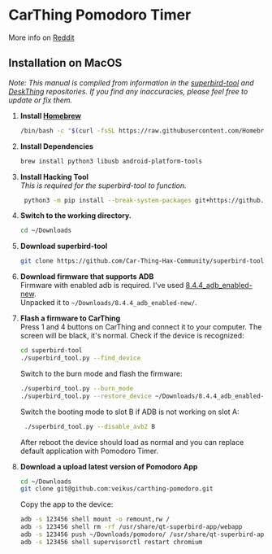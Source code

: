 # CarThing Pomodoro Timer
More info on [Reddit](https://www.reddit.com/r/carthinghax/comments/1esdkse/transformed_into_a_pomodo_timer/)

## Installation on MacOS
*Note: This manual is compiled from information in the 
[superbird-tool](https://github.com/bishopdynamics/superbird-tool) and
[DeskThing](https://github.com/ItsRiprod/DeskThing) repositories.
If you find any inaccuracies, please feel free to update or fix them.*

1. **Install [Homebrew](https://brew.sh)**
   ```bash
   /bin/bash -c "$(curl -fsSL https://raw.githubusercontent.com/Homebrew/install/HEAD/install.sh)"
   ```   
 
1. **Install Dependencies**
   ```bash
   brew install python3 libusb android-platform-tools
   ```  

1. **Install Hacking Tool**  
   *This is required for the superbird-tool to function.*
   ```bash
    python3 -m pip install --break-system-packages git+https://github.com/superna9999/pyamlboot
   ```  
 
1. **Switch to the working directory.**
   ```bash
   cd ~/Downloads
   ```

1. **Download superbird-tool**
   ```bash
   git clone https://github.com/Car-Thing-Hax-Community/superbird-tool.git
   ```
  
1. **Download firmware that supports ADB**  
Firmware with enabled adb is required. I've used 
[8.4.4_adb_enabled-new](https://mega.nz/folder/NxNXQCaT#-n1zkoXsJuw-5rQ-ZYzRJw/folder/Ak9FVKxJ).  
Unpacked it to `~/Downloads/8.4.4_adb_enabled-new/`.  

1. **Flash a firmware to CarThing**  
    Press 1 and 4 buttons on CarThing and connect it to your computer.
    The screen will be black, it's normal. Check if the device is recognized:  
   ```bash
   cd superbird-tool
   ./superbird_tool.py --find_device
   ```  
   Switch to the burn mode and flash the firmware:   
   ```bash
   ./superbird_tool.py --burn_mode
   ./superbird_tool.py --restore_device ~/Downloads/8.4.4_adb_enabled-new/
    ```
   Switch the booting mode to slot B if ADB is not working on slot A:  
   ```bash
    ./superbird_tool.py --disable_avb2 B
   ```
   After reboot the device should load as normal and you can replace default application with Pomodoro Timer.
  
1. **Download a upload latest version of Pomodoro App**
    ```bash
    cd ~/Downloads
    git clone git@github.com:veikus/carthing-pomodoro.git
    ```
    Copy the app to the device:
    ```bash
   adb -s 123456 shell mount -o remount,rw /
    adb -s 123456 shell rm -rf /usr/share/qt-superbird-app/webapp
    adb -s 123456 push ~/Downloads/pomodoro/ /usr/share/qt-superbird-app/webapp
    adb -s 123456 shell supervisorctl restart chromium
   ```
